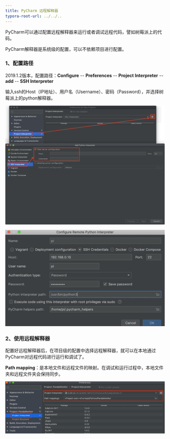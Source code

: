 ```yaml
---
title: PyCharm 远程解释器
typora-root-url: ../../..
---
```


PyCharm可以通过配置远程解释器来运行或者调试远程代码，譬如树莓派上的代码。

PyCharm解释器是系统级的配置，可以不依赖项目进行配置。

### 1、配置路径

2019.1.2版本，配置路径：**Configure** -- **Preferences** -- **Project Interpreter** -- **add** -- **SSH Interpreter**

输入ssh的Host（IP地址）、用户名（Username）、密码（Password），并选择树莓派上的python解释器。

![PyCharm-remote-Interpreter](/images/PyCharm-remote-Interpreter.png)

![interpreter-config](/images/interpreter-config.png)



### 2、使用远程解释器

配置好远程解释器后，在项目级的配置中选择远程解释器，就可以在本地通过PyCharm对远程代码进行运行和调试了。

**Path mapping**：是本地文件和远程文件的映射。在调试和运行过程中，本地文件夹和远程文件夹会保持同步。

![interpreter-config1](/images/interpreter-config1.png)